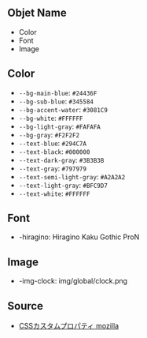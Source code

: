 ## Objet Name
- Color
- Font
- Image

## Color
- `--bg-main-blue`: `#24436F`
- `--bg-sub-blue`: `#345584`
- `--bg-accent-water`: `#3081C9`
- `--bg-white`: `#FFFFFF`
- `--bg-light-gray`: `#FAFAFA`
- `--bg-gray`: `#F2F2F2`
- `--text-blue`: `#294C7A`
- `--text-black`: `#000000`
- `--text-dark-gray`: `#3B3B3B`
- `--text-gray`: `#797979`
- `--text-semi-light-gray`: `#A2A2A2`
- `--text-light-gray`: `#BFC9D7`
- `--text-white`: `#FFFFFF`

## Font
- -hiragino: Hiragino Kaku Gothic ProN

## Image
- -img-clock: img/global/clock.png

## Source
- [CSSカスタムプロパティ mozilla](https://developer.mozilla.org/ja/docs/Web/CSS/Using_CSS_custom_properties)
